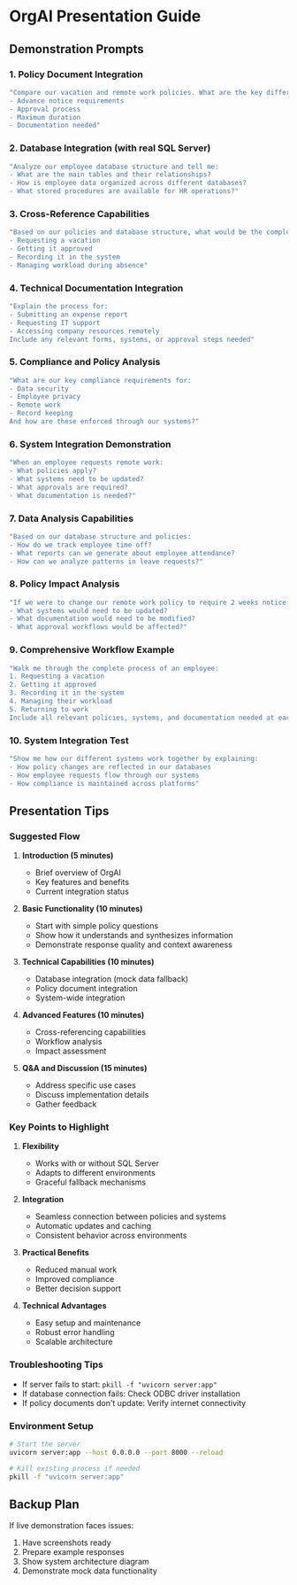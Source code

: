 # OrgAI Presentation Guide

## Demonstration Prompts

### 1. Policy Document Integration
```bash
"Compare our vacation and remote work policies. What are the key differences in terms of:
- Advance notice requirements
- Approval process
- Maximum duration
- Documentation needed"
```

### 2. Database Integration (with real SQL Server)
```bash
"Analyze our employee database structure and tell me:
- What are the main tables and their relationships?
- How is employee data organized across different databases?
- What stored procedures are available for HR operations?"
```

### 3. Cross-Reference Capabilities
```bash
"Based on our policies and database structure, what would be the complete process for:
- Requesting a vacation
- Getting it approved
- Recording it in the system
- Managing workload during absence"
```

### 4. Technical Documentation Integration
```bash
"Explain the process for:
- Submitting an expense report
- Requesting IT support
- Accessing company resources remotely
Include any relevant forms, systems, or approval steps needed"
```

### 5. Compliance and Policy Analysis
```bash
"What are our key compliance requirements for:
- Data security
- Employee privacy
- Remote work
- Record keeping
And how are these enforced through our systems?"
```

### 6. System Integration Demonstration
```bash
"When an employee requests remote work:
- What policies apply?
- What systems need to be updated?
- What approvals are required?
- What documentation is needed?"
```

### 7. Data Analysis Capabilities
```bash
"Based on our database structure and policies:
- How do we track employee time off?
- What reports can we generate about employee attendance?
- How can we analyze patterns in leave requests?"
```

### 8. Policy Impact Analysis
```bash
"If we were to change our remote work policy to require 2 weeks notice:
- What systems would need to be updated?
- What documentation would need to be modified?
- What approval workflows would be affected?"
```

### 9. Comprehensive Workflow Example
```bash
"Walk me through the complete process of an employee:
1. Requesting a vacation
2. Getting it approved
3. Recording it in the system
4. Managing their workload
5. Returning to work
Include all relevant policies, systems, and documentation needed at each step"
```

### 10. System Integration Test
```bash
"Show me how our different systems work together by explaining:
- How policy changes are reflected in our databases
- How employee requests flow through our systems
- How compliance is maintained across platforms"
```

## Presentation Tips

### Suggested Flow
1. **Introduction (5 minutes)**
   - Brief overview of OrgAI
   - Key features and benefits
   - Current integration status

2. **Basic Functionality (10 minutes)**
   - Start with simple policy questions
   - Show how it understands and synthesizes information
   - Demonstrate response quality and context awareness

3. **Technical Capabilities (10 minutes)**
   - Database integration (mock data fallback)
   - Policy document integration
   - System-wide integration

4. **Advanced Features (10 minutes)**
   - Cross-referencing capabilities
   - Workflow analysis
   - Impact assessment

5. **Q&A and Discussion (15 minutes)**
   - Address specific use cases
   - Discuss implementation details
   - Gather feedback

### Key Points to Highlight
1. **Flexibility**
   - Works with or without SQL Server
   - Adapts to different environments
   - Graceful fallback mechanisms

2. **Integration**
   - Seamless connection between policies and systems
   - Automatic updates and caching
   - Consistent behavior across environments

3. **Practical Benefits**
   - Reduced manual work
   - Improved compliance
   - Better decision support

4. **Technical Advantages**
   - Easy setup and maintenance
   - Robust error handling
   - Scalable architecture

### Troubleshooting Tips
- If server fails to start: `pkill -f "uvicorn server:app"`
- If database connection fails: Check ODBC driver installation
- If policy documents don't update: Verify internet connectivity

### Environment Setup
```bash
# Start the server
uvicorn server:app --host 0.0.0.0 --port 8000 --reload

# Kill existing process if needed
pkill -f "uvicorn server:app"
```

## Backup Plan
If live demonstration faces issues:
1. Have screenshots ready
2. Prepare example responses
3. Show system architecture diagram
4. Demonstrate mock data functionality 